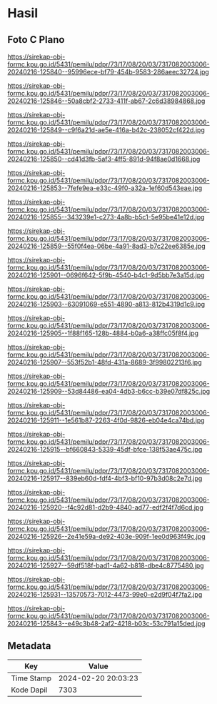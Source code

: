 # Hasil

## Foto C Plano

https://sirekap-obj-formc.kpu.go.id/5431/pemilu/pdpr/73/17/08/20/03/7317082003006-20240216-125840--95996ece-bf79-454b-9583-286aeec32724.jpg

https://sirekap-obj-formc.kpu.go.id/5431/pemilu/pdpr/73/17/08/20/03/7317082003006-20240216-125846--50a8cbf2-2733-411f-ab67-2c6d38984868.jpg

https://sirekap-obj-formc.kpu.go.id/5431/pemilu/pdpr/73/17/08/20/03/7317082003006-20240216-125849--c9f6a21d-ae5e-416a-b42c-238052cf422d.jpg

https://sirekap-obj-formc.kpu.go.id/5431/pemilu/pdpr/73/17/08/20/03/7317082003006-20240216-125850--cd41d3fb-5af3-4ff5-891d-94f8ae0d1668.jpg

https://sirekap-obj-formc.kpu.go.id/5431/pemilu/pdpr/73/17/08/20/03/7317082003006-20240216-125853--7fefe9ea-e33c-49f0-a32a-1ef60d543eae.jpg

https://sirekap-obj-formc.kpu.go.id/5431/pemilu/pdpr/73/17/08/20/03/7317082003006-20240216-125855--343239e1-c273-4a8b-b5c1-5e95be41e12d.jpg

https://sirekap-obj-formc.kpu.go.id/5431/pemilu/pdpr/73/17/08/20/03/7317082003006-20240216-125859--55f0f4ea-06be-4a91-8ad3-b7c22ee6385e.jpg

https://sirekap-obj-formc.kpu.go.id/5431/pemilu/pdpr/73/17/08/20/03/7317082003006-20240216-125901--0696f642-5f9b-4540-b4c1-9d5bb7e3a15d.jpg

https://sirekap-obj-formc.kpu.go.id/5431/pemilu/pdpr/73/17/08/20/03/7317082003006-20240216-125903--63091069-e551-4890-a813-812b4319d1c9.jpg

https://sirekap-obj-formc.kpu.go.id/5431/pemilu/pdpr/73/17/08/20/03/7317082003006-20240216-125905--1f88f165-128b-4884-b0a6-a38ffc05f8f4.jpg

https://sirekap-obj-formc.kpu.go.id/5431/pemilu/pdpr/73/17/08/20/03/7317082003006-20240216-125907--553f52b1-48fd-431a-8689-3f99802213f6.jpg

https://sirekap-obj-formc.kpu.go.id/5431/pemilu/pdpr/73/17/08/20/03/7317082003006-20240216-125909--53d84486-ea04-4db3-b6cc-b39e07df825c.jpg

https://sirekap-obj-formc.kpu.go.id/5431/pemilu/pdpr/73/17/08/20/03/7317082003006-20240216-125911--1e561b87-2263-4f0d-9826-eb04e4ca74bd.jpg

https://sirekap-obj-formc.kpu.go.id/5431/pemilu/pdpr/73/17/08/20/03/7317082003006-20240216-125915--bf660843-5339-45df-bfce-138f53ae475c.jpg

https://sirekap-obj-formc.kpu.go.id/5431/pemilu/pdpr/73/17/08/20/03/7317082003006-20240216-125917--839eb60d-fdf4-4bf3-bf10-97b3d08c2e7d.jpg

https://sirekap-obj-formc.kpu.go.id/5431/pemilu/pdpr/73/17/08/20/03/7317082003006-20240216-125920--f4c92d81-d2b9-4840-ad77-edf2f4f7d6cd.jpg

https://sirekap-obj-formc.kpu.go.id/5431/pemilu/pdpr/73/17/08/20/03/7317082003006-20240216-125926--2e41e59a-de92-403e-909f-1ee0d963f49c.jpg

https://sirekap-obj-formc.kpu.go.id/5431/pemilu/pdpr/73/17/08/20/03/7317082003006-20240216-125927--59df518f-bad1-4a62-b818-dbe4c8775480.jpg

https://sirekap-obj-formc.kpu.go.id/5431/pemilu/pdpr/73/17/08/20/03/7317082003006-20240216-125931--13570573-7012-4473-99e0-e2d9f04f7fa2.jpg

https://sirekap-obj-formc.kpu.go.id/5431/pemilu/pdpr/73/17/08/20/03/7317082003006-20240216-125843--e49c3b48-2af2-4218-b03c-53c791a15ded.jpg


## Metadata

| Key        | Value               |
| ---------- | ------------------- |
| Time Stamp | 2024-02-20 20:03:23 |
| Kode Dapil | 7303                |



